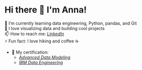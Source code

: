 # Hi there 👋 I'm Anna!

🔭 I’m currently learning data engineering, Python, pandas, and Git  
🌱 I love visualizing data and building cool projects  
📫 How to reach me: *[LinkedIn](https://www.linkedin.com/in/anna-prus-solutions-engineer/)*  
⚡ Fun fact: I love hiking and coffee ☕
- 📝 My certification:
  - *[Advanced Data Modeling](https://www.coursera.org/account/accomplishments/certificate/0QSM3MJL9NDV)*  
  - *[IBM Data Engineering](https://coursera.org/share/357ce8ca1f1b25b9e5aea35080c1fc85)*
